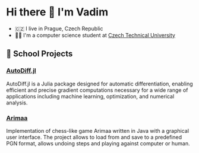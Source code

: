 # Hi there 👋 I'm Vadim

- 🇨🇿 I live in Prague, Czech Republic
- 👨‍💻 I'm a computer science student at [Czech Technical University](https://www.fel.cvut.cz)

## 🏫 School Projects

### [AutoDiff.jl](https://github.com/vadim-mychko/AutoDiff.jl)

AutoDiff.jl is a Julia package designed for automatic differentiation, enabling efficient and precise gradient computations necessary for a wide range of applications including machine learning, optimization, and numerical analysis.

### [Arimaa](https://github.com/vadim-mychko/Arimaa)

Implementation of chess-like game Arimaa written in Java with a graphical user interface. The project allows to load from and save to a predefined PGN format, allows undoing steps and playing against computer or human.

